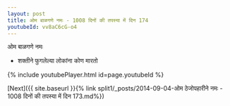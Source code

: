 ```yaml
---
layout: post
title: ओम बाळगणे नमः - 1008 दिनों की तपस्या में दिन 174
youtubeId: vv8aC6cG-o4
---
```

 
 
 ओम बाळगणे नमः  
 
 -  शक्तीने फुगलेल्या लोकांना कोण मारतो 
 
  
 
  
 
 
 
 
 
 


{% include youtubePlayer.html id=page.youtubeId %}
 
[Next]({{ site.baseurl }}{% link  split1/_posts/2014-09-04-ओम ठेजोपहारीने नमः - 1008 दिनों की तपस्या में दिन 173.md%})
 

